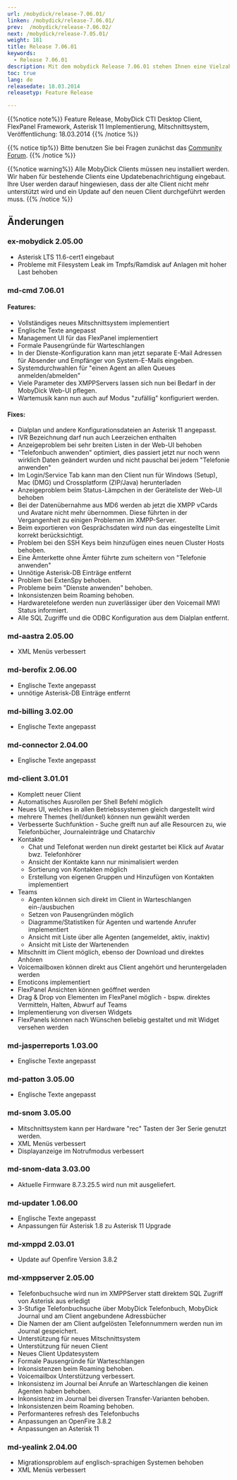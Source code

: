 ```yaml
---
url: /mobydick/release-7.06.01/
linken: /mobydick/release-7.06.01/
prev:  /mobydick/release-7.06.02/
next: /mobydick/release-7.05.01/
weight: 181
title: Release 7.06.01
keywords: 
  - Release 7.06.01
description: Mit dem mobydick Release 7.06.01 stehen Ihnen eine Vielzahl an neuen Funtionen zur Verfügung.
toc: true
lang: de
releasedate: 18.03.2014 
releasetyp: Feature Release

---
```


{{%notice note%}}
Feature Release, MobyDick CTI Desktop Client, FlexPanel Framework, Asterisk 11 Implementierung, Mitschnittsystem, Veröffentlichung: 18.03.2014 
{{% /notice %}}

{{% notice tip%}}
Bitte benutzen Sie bei Fragen zunächst das [Community Forum](http://community.pascom.net/forum.php "Zu unserem Forum").
{{% /notice %}}

{{%notice warning%}}
Alle MobyDick Clients müssen neu installiert werden. Wir haben für bestehende Clients eine Updatebenachrichtigung eingebaut.
Ihre User werden darauf hingewiesen, dass der alte Client nicht mehr unterstützt wird und ein Update auf den neuen Client durchgeführt werden muss.
{{% /notice %}}


## Änderungen

### ex-mobydick 2.05.00

*   Asterisk LTS 11.6-cert1 eingebaut
*   Probleme mit Filesystem Leak im Tmpfs/Ramdisk auf Anlagen mit hoher Last behoben

### md-cmd 7.06.01

#### Features:

*   Vollständiges neues Mitschnittsystem implementiert
*   Englische Texte angepasst
*   Management UI für das FlexPanel implementiert
*   Formale Pausengründe für Warteschlangen
*   In der Dienste-Konfiguration kann man jetzt separate E-Mail Adressen für Absender und Empfänger von System-E-Mails eingeben.
*   Systemdurchwahlen für "einen Agent an allen Queues anmelden/abmelden"
*   Viele Parameter des XMPPServers lassen sich nun bei Bedarf in der MobyDick Web-UI pflegen.
*   Wartemusik kann nun auch auf Modus "zufällig" konfiguriert werden.

#### Fixes:

*   Dialplan und andere Konfigurationsdateien an Asterisk 11 angepasst.
*   IVR Bezeichnung darf nun auch Leerzeichen enthalten
*   Anzeigeproblem bei sehr breiten Listen in der Web-UI behoben
*   "Telefonbuch anwenden" optimiert, dies passiert jetzt nur noch wenn wirklich Daten geändert wurden und nicht pauschal bei jedem "Telefonie anwenden"
*   Im Login/Service Tab kann man den Client nun für Windows (Setup), Mac (DMG) und Crossplatform (ZIP/Java) herunterladen
*   Anzeigeproblem beim Status-Lämpchen in der Geräteliste der Web-UI behoben
*   Bei der Datenübernahme aus MD6 werden ab jetzt die XMPP vCards und Avatare nicht mehr übernommen. Diese führten in der Vergangenheit zu einigen Problemen im XMPP-Server.
*   Beim exportieren von Gesprächsdaten wird nun das eingestellte Limit korrekt berücksichtigt.
*   Problem bei den SSH Keys beim hinzufügen eines neuen Cluster Hosts behoben.
*   Eine Ämterkette ohne Ämter führte zum scheitern von "Telefonie anwenden"
*   Unnötige Asterisk-DB Einträge entfernt
*   Problem bei ExtenSpy behoben.
*   Probleme beim "Dienste anwenden" behoben.
*   Inkonsistenzen beim Roaming behoben.
*   Hardwaretelefone werden nun zuverlässiger über den Voicemail MWI Status informiert.
*   Alle SQL Zugriffe und die ODBC Konfiguration aus dem Dialplan entfernt.

### md-aastra 2.05.00

*   XML Menüs verbessert

### md-berofix 2.06.00

*   Englische Texte angepasst
*   unnötige Asterisk-DB Einträge entfernt

### md-billing 3.02.00

*   Englische Texte angepasst

### md-connector 2.04.00

*   Englische Texte angepasst

### md-client 3.01.01

*   Komplett neuer Client
*   Automatisches Ausrollen per Shell Befehl möglich
*   Neues UI, welches in allen Betriebssystemen gleich dargestellt wird
*   mehrere Themes (hell/dunkel) können nun gewählt werden
*   Verbesserte Suchfunktion - Suche greift nun auf alle Resourcen zu, wie Telefonbücher, Journaleinträge und Chatarchiv
*   Kontakte 
    *   Chat und Telefonat werden nun direkt gestartet bei Klick auf Avatar bwz. Telefonhörer
    *   Ansicht der Kontakte kann nur minimalisiert werden
    *   Sortierung von Kontakten möglich
    *   Erstellung von eigenen Gruppen und Hinzufügen von Kontakten implementiert
*   Teams 
    *   Agenten können sich direkt im Client in Warteschlangen ein-/ausbuchen 
    *   Setzen von Pausengründen möglich
    *   Diagramme/Statistiken für Agenten und wartende Anrufer implementiert
    *   Ansicht mit Liste über alle Agenten (angemeldet, aktiv, inaktiv)
    *   Ansicht mit Liste der Wartenenden
*   Mitschnitt im Client möglich, ebenso der Download und direktes Anhören
*   Voicemailboxen können direkt aus Client angehört und heruntergeladen werden
*   Emoticons implementiert
*   FlexPanel Ansichten können geöffnet werden
*   Drag & Drop von Elementen im FlexPanel möglich - bspw. direktes Vermitteln, Halten, Abwurf auf Teams 
*   Implementierung von diversen Widgets
*   FlexPanels können nach Wünschen beliebig gestaltet und mit Widget versehen werden

### md-jasperreports 1.03.00

*   Englische Texte angepasst

### md-patton 3.05.00

*   Englische Texte angepasst

### md-snom 3.05.00

*   Mitschnittsystem kann per Hardware "rec" Tasten der 3er Serie genutzt werden.
*   XML Menüs verbessert
*   Displayanzeige im Notrufmodus verbessert

### md-snom-data 3.03.00

*   Aktuelle Firmware 8.7.3.25.5 wird nun mit ausgeliefert.

### md-updater 1.06.00

*   Englische Texte angepasst
*   Anpassungen für Asterisk 1.8 zu Asterisk 11 Upgrade

### md-xmppd 2.03.01

*   Update auf Openfire Version 3.8.2

### md-xmppserver 2.05.00

*   Telefonbuchsuche wird nun im XMPPServer statt direktem SQL Zugriff von Asterisk aus erledigt
*   3-Stufige Telefonbuchsuche über MobyDick Telefonbuch, MobyDick Journal und am Client angebundene Adressbücher
*   Die Namen der am Client aufgelösten Telefonnummern werden nun im Journal gespeichert.
*   Unterstützung für neues Mitschnittsystem
*   Unterstützung für neuen Client
*   Neues Client Updatesystem
*   Formale Pausengründe für Warteschlangen
*   Inkonsistenzen beim Roaming behoben.
*   Voicemailbox Unterstützung verbessert.
*   Inkonsistenz im Journal bei Anrufe an Warteschlangen die keinen Agenten haben behoben.
*   Inkonsistenz im Journal bei diversen Transfer-Varianten behoben.
*   Inkonsistenzen beim Roaming behoben.
*   Performanteres refresh des Telefonbuchs
*   Anpassungen an OpenFire 3.8.2
*   Anpassungen an Asterisk 11

### md-yealink 2.04.00

*   Migrationsproblem auf englisch-sprachigen Systemen behoben
*   XML Menüs verbessert